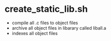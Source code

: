 # create_static_lib.sh

* compile all .c files to object files
* archive all object files in libarary called liball.a
* indexes all object files
